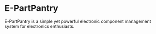 # E-PartPantry
E-PartPantry is a simple yet powerful electronic component management system for electronics enthusiasts.
